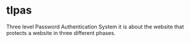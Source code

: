 # tlpas
Three level Password Authentication System
it is about the website that protects a website in three different phases.
